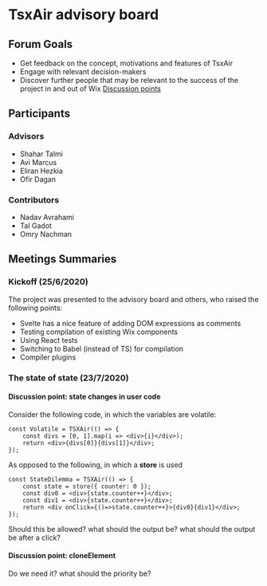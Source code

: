 # TsxAir advisory board

## Forum Goals
- Get feedback on the concept, motivations and features of TsxAir
- Engage with relevant decision-makers
- Discover further people that may be relevant to the success of the project in and out of Wix
[Discussion points](discussion.point.md)

## Participants

### Advisors
- Shahar Talmi
- Avi Marcus
- Eliran Hezkia
- Ofir Dagan

### Contributors
- Nadav Avrahami
- Tal Gadot
- Omry Nachman

## Meetings Summaries

### Kickoff (25/6/2020)
The project was presented to the advisory board and others, who raised the following points:
- Svelte has a nice feature of adding DOM expressions as comments
- Testing compilation of existing Wix components 
- Using React tests
- Switching to Babel (instead of TS) for compilation
- Compiler plugins

### The state of state (23/7/2020)
#### Discussion point: state changes in user code
Consider the following code, in which the variables are volatile:
```tsx
const Volatile = TSXAir(() => {
    const divs = [0, 1].map(i => <div>{i}</div>);
    return <div>{divs[0]}{divs[1]}</div>;
});
```
As opposed to the following, in which a **store** is used
```tsx
const StateDilemma = TSXAir(() => {
    const state = store({ counter: 0 });
    const div0 = <div>{state.counter++}</div>;
    const div1 = <div>{state.counter++}</div>;
    return <div onClick={()=>state.counter++}>{div0}{div1}</div>;
});
```
Should this be allowed? what should the output be? what should the output be after a click?
#### Discussion point: cloneElement
Do we need it? what should the priority be?
